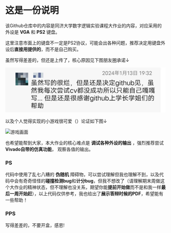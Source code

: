# 这是一份说明

该Github仓库中的内容是同济大学数字逻辑实验课程大作业的内容，对应采用的外设是 **VGA** 和 **PS2** 键盘。

这里注意市面上的键盘不一定是PS2协议，可能会出各种问题，推荐决定用键盘外设后**直接用提供的**，而不是自己购买。

虽然写得差差的，但还是上传了，核心原因见下图朋友圈承诺↓

![朋友圈发疯](1.jpg)

以及个人觉得实现的小游戏很可爱（）论证如下图↓

![游戏画面](2.png)

也希望能帮到大家，本大作业的核心难点是 **调试各种外设的输出** ，强烈推荐尝试 **Vivado自带的仿真功能**， 观察各值的输出。

### PS
代码中使用了乱七八糟的 **伪随机** 障碍物，可以尝试理解但我也理解不到，以及代码中会有奇奇怪怪的**碰撞检测bug**和**计分bug**，但我不想改了（请理解期末周做这个大作业的精神状态，但不理解也没关系，期望你能**提前开始做**而不是和我一样**最后一周开始赶**），以上代码仅供参考，我也给出了**展示答辩时候的PDF**，希望能有一些帮助！

### PPS
写得差差的，不要开盒，感恩!